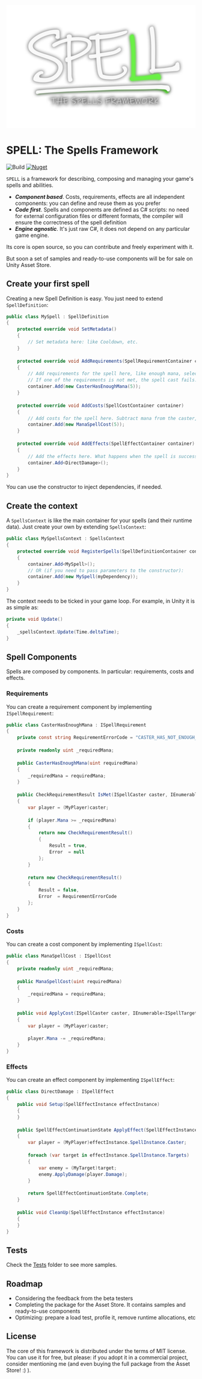 ![SPELL](https://github.com/emanzione/SPELL/blob/main/logo.png)

# SPELL: The Spells Framework

![Build](https://github.com/emanzione/SPELL/workflows/Build/badge.svg)
[![Nuget](https://img.shields.io/nuget/v/MHLab.Spells)](https://www.nuget.org/packages/MHLab.Spells/)

`SPELL` is a framework for describing, composing and managing your game's spells and abilities.

- __*Component based*__. Costs, requirements, effects are all independent components: you can define and reuse them as you prefer
- __*Code first*__. Spells and components are defined as C# scripts: no need for external configuration files or different formats, the compiler will ensure the correctness of the spell definition
- __*Engine agnostic*__. It's just raw C#, it does not depend on any particular game engine.

Its core is open source, so you can contribute and freely experiment with it.

But soon a set of samples and ready-to-use components will be for sale on Unity Asset Store.

## Create your first spell

Creating a new Spell Definition is easy. You just need to extend `SpellDefinition`:

```csharp
public class MySpell : SpellDefinition
{
    protected override void SetMetadata()
    {
        // Set metadata here: like Cooldown, etc.
    }

    protected override void AddRequirements(SpellRequirementContainer container)
    {
        // Add requirements for the spell here, like enough mana, selected targets, etc.
        // If one of the requirements is not met, the spell cast fails.
        container.Add(new CasterHasEnoughMana(5));
    }

    protected override void AddCosts(SpellCostContainer container)
    {
        // Add costs for the spell here. Subtract mana from the caster, HP, gold, etc.
        container.Add(new ManaSpellCost(5));
    }

    protected override void AddEffects(SpellEffectContainer container)
    {
        // Add the effects here. What happens when the spell is successfully casted? Dealing damage, buffing/debuffing the targets, etc.
        container.Add<DirectDamage>();
    }
}
```

You can use the constructor to inject dependencies, if needed.

## Create the context

A `SpellsContext` is like the main container for your spells (and their runtime data). Just create your own by extending `SpellsContext`:

```csharp
public class MySpellsContext : SpellsContext
{
    protected override void RegisterSpells(SpellDefinitionContainer container)
    {
        container.Add<MySpell>();
        // OR (if you need to pass parameters to the constructor):
        container.Add(new MySpell(myDependency));
    }
}
```

The context needs to be ticked in your game loop. For example, in Unity it is as simple as:

```csharp
private void Update()
{
    _spellsContext.Update(Time.deltaTime);
}
```

## Spell Components

Spells are composed by components. In particular: requirements, costs and effects.

### Requirements

You can create a requirement component by implementing `ISpellRequirement`:

```csharp
public class CasterHasEnoughMana : ISpellRequirement
{
    private const string RequirementErrorCode = "CASTER_HAS_NOT_ENOUGH_MANA";
    
    private readonly uint _requiredMana;

    public CasterHasEnoughMana(uint requiredMana)
    {
        _requiredMana = requiredMana;
    }
    
    public CheckRequirementResult IsMet(ISpellCaster caster, IEnumerable<ISpellTarget> targets, SpellDefinition spellDefinition, SpellsContext context)
    {
        var player = (MyPlayer)caster;

        if (player.Mana >= _requiredMana)
        {
            return new CheckRequirementResult()
            {
                Result = true,
                Error  = null
            };
        }

        return new CheckRequirementResult()
        {
            Result = false,
            Error  = RequirementErrorCode
        };
    }
}
```

### Costs

You can create a cost component by implementing `ISpellCost`:

```csharp
public class ManaSpellCost : ISpellCost
{
    private readonly uint _requiredMana;

    public ManaSpellCost(uint requiredMana)
    {
        _requiredMana = requiredMana;
    }
    
    public void ApplyCost(ISpellCaster caster, IEnumerable<ISpellTarget> targets, SpellDefinition spellDefinition)
    {
        var player = (MyPlayer)caster;

        player.Mana -= _requiredMana;
    }
}
```

### Effects

You can create an effect component by implementing `ISpellEffect`:

```csharp
public class DirectDamage : ISpellEffect
{    
    public void Setup(SpellEffectInstance effectInstance)
    {
    }

    public SpellEffectContinuationState ApplyEffect(SpellEffectInstance effectInstance, float deltaTime)
    {
        var player = (MyPlayer)effectInstance.SpellInstance.Caster;

        foreach (var target in effectInstance.SpellInstance.Targets)
        {
            var enemy = (MyTarget)target;
            enemy.ApplyDamage(player.Damage);
        }

        return SpellEffectContinuationState.Complete;
    }

    public void CleanUp(SpellEffectInstance effectInstance)
    {
    }
}
```

## Tests

Check the [Tests](https://github.com/emanzione/SPELL/tree/main/MHLab.Spells.Tests) folder to see more samples.

## Roadmap

- Considering the feedback from the beta testers
- Completing the package for the Asset Store. It contains samples and ready-to-use components
- Optimizing: prepare a load test, profile it, remove runtime allocations, etc

## License

The core of this framework is distributed under the terms of MIT license. You can use it for free, but please: if you adopt it in a commercial project, consider mentioning me (and even buying the full package from the Asset Store! :) ).
